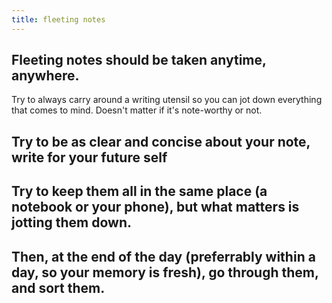 ```yaml
---
title: fleeting notes
---
```


## Fleeting notes should be taken anytime, anywhere.
Try to always carry around a writing utensil so you can jot down everything that comes to mind. Doesn't matter if it's note-worthy or not.
## Try to be as clear and concise about your note, write for your future self
## Try to keep them all in the same place (a notebook or your phone), but what matters is jotting them down.
## Then, at the end of the day (preferrably within a day, so your memory is fresh), go through them, and sort them.
